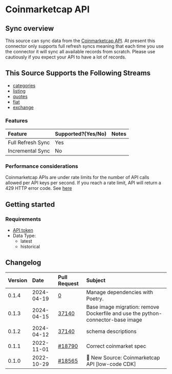 # Coinmarketcap API

## Sync overview

This source can sync data from the [Coinmarketcap API](https://coinmarketcap.com/api/documentation/v1/). At present this connector only supports full refresh syncs meaning that each time you use the connector it will sync all available records from scratch. Please use cautiously if you expect your API to have a lot of records.

## This Source Supports the Following Streams

- [categories](https://coinmarketcap.com/api/documentation/v1/#operation/getV1CryptocurrencyCategories)
- [listing](https://coinmarketcap.com/api/documentation/v1/#operation/getV1CryptocurrencyListingsLatest)
- [quotes](https://coinmarketcap.com/api/documentation/v1/#operation/getV2CryptocurrencyQuotesLatest)
- [fiat](https://coinmarketcap.com/api/documentation/v1/#tag/fiat)
- [exchange](https://coinmarketcap.com/api/documentation/v1/#tag/exchange)

### Features

| Feature           | Supported?\(Yes/No\) | Notes |
| :---------------- | :------------------- | :---- |
| Full Refresh Sync | Yes                  |       |
| Incremental Sync  | No                   |       |

### Performance considerations

Coinmarketcap APIs are under rate limits for the number of API calls allowed per API keys per second. If you reach a rate limit, API will return a 429 HTTP error code. See [here](https://coinmarketcap.com/api/documentation/v1/#section/Errors-and-Rate-Limits)

## Getting started

### Requirements

- [API token](https://coinmarketcap.com/api/documentation/v1/#section/Authentication)
- Data Type:
  - latest
  - historical

## Changelog

| Version | Date       | Pull Request                                              | Subject                                         |
| :------ | :--------- | :-------------------------------------------------------- | :---------------------------------------------- |
| 0.1.4 | 2024-04-19 | [0](https://github.com/airbytehq/airbyte/pull/0) | Manage dependencies with Poetry. |
| 0.1.3 | 2024-04-15 | [37140](https://github.com/airbytehq/airbyte/pull/37140) | Base image migration: remove Dockerfile and use the python-connector-base image |
| 0.1.2 | 2024-04-12 | [37140](https://github.com/airbytehq/airbyte/pull/37140) | schema descriptions |
| 0.1.1   | 2022-11-01 | [#18790](https://github.com/airbytehq/airbyte/pull/18790) | Correct coinmarket spec                         |
| 0.1.0   | 2022-10-29 | [#18565](https://github.com/airbytehq/airbyte/pull/18565) | 🎉 New Source: Coinmarketcap API [low-code CDK] |
